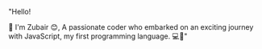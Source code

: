 "Hello! 

👋 I'm Zubair 😊, 
A passionate coder who embarked on an exciting journey with JavaScript, my first programming language. 💻🚀"
